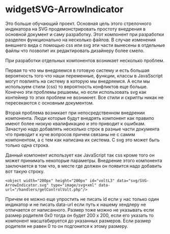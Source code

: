 # widgetSVG-ArrowIndicator
Это больше обучающий проект. Основная цель этого стрелочного индикатора на SVG продемонстрировать простоту внедрения в основной документ и саму разработку. Этот компонент при разработки разделен функционально на несколько файлов. В случае изменения внешнего вида с помощью css или svg эти части вынесены в отдельные файлы что позволит их редактировать дизайнеру более смело. 

При разработки отдельных компонентов возникает несколько проблем. 

Первая то что мы внедряемся в готовую систему и есть большая вероятность того что наши переменные, функции, классы в JavaSscript могут повлиять на систему в которую мы внедряемся. А если мы используем стили (css) то вероятность конфликтов еще больше. Конечно эти проблемы решаемы, но если использовать svg как контейнер то этих проблем не возникнет. Все стили и скрипты никак не пересекаются с основным документом. 

Вторая проблема возникает при непосредственном внедрении компонента. Люди которые будут внедрять компонент как правило имеют более низкую квалификацию и это приводит к ошибкам. Зачастую надо добавлять несколько строк в разные части документа что приводит к куче вопросов причем связаны не с самим компонентом, а с тем как написана их система. С svg это может быть только одна строка.

Данный компонент использует как JavaScript так css кроме того он может принимать некоторые параметры. Внедрение этого компонента заключается в том что, в месте где должен он появится надо добавить вот такую строку.

```
<object width="200px" height="200px" id="voltL3" data="svg/SVG-ArrowIndicator.svg" type="image/svg+xml" data-url="/handlers/getControlVolt.php"/>
```

Причем ее можно еще упростить не писать id если у нас только один индикатор и не писать data-url если путь к нашему хендлеру не отличается от написанного. Размер тоже можно не указывать если размер родителя 0х0 тогда он будет 200 х 200, если его указать то компонент масштабируется до указанных размеров. Если размер родителя не равен 0 то он подгонится к этому размеру.



